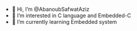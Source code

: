 - 👋 Hi, I’m @AbanoubSafwatAziz
- 👀 I’m interested in C language and Embedded-C
- 🌱 I’m currently learning Embedded system

<!---
AbanoubSafwatAziz/AbanoubSafwatAziz is a ✨ special ✨ repository because its `README.md` (this file) appears on your GitHub profile.
You can click the Preview link to take a look at your changes.
--->
